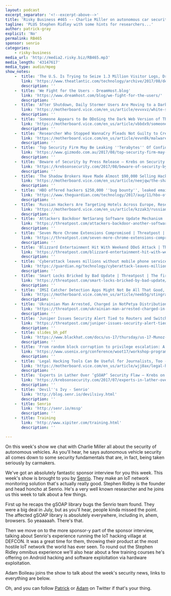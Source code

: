 ```yaml
---
layout: podcast
excerpt_separator: '<!--excerpt-above-->'
title: 'Risky Business #465 -- Charlie Miller on autonomous car security'
tagline: 'PLUS Stephen Ridley with some hints for researchers...'
author: patrick-gray
explicit: 'No'
permalink: RB465
sponsor: senrio
categories:
    - risky-business
media_url: 'http://media2.risky.biz/RB465.mp3'
media_length: '43147617'
media_type: audio/mpeg
show_notes:
    -  title: 'The U.S. Is Trying to Seize 1.3 Million Visitor Logs, DreamHost Says - The Atlantic'
       link: 'https://www.theatlantic.com/technology/archive/2017/08/department-of-justice-dreamhost-trump-visitor-logs-million-ip/536886/'
       description: '' 
    -  title: 'We Fight for the Users - DreamHost.blog'
       link: 'https://www.dreamhost.com/blog/we-fight-for-the-users/'
       description: '' 
    -  title: 'After Shutdown, Daily Stormer Users Are Moving to a Dark Web Version of Site - Motherboard'
       link: 'https://motherboard.vice.com/en_us/article/evvxvz/white-supremacist-website-daily-stormer-goes-offline'
       description: '' 
    -  title: 'Someone Appears to Be DDoSing the Dark Web Version of The Daily Stormer - Motherboard'
       link: 'https://motherboard.vice.com/en_us/article/vbbdx9/someone-appears-to-be-ddosing-the-dark-web-version-of-the-daily-stormer'
       description: '' 
    -  title: 'Researcher Who Stopped WannaCry Pleads Not Guilty to Creating Banking Malware - Motherboard'
       link: 'https://motherboard.vice.com/en_us/article/evvn8k/malwaretech-marcus-hutchins-not-guilty-plea'
       description: '' 
    -  title: 'Top Security Firm May Be Leaking ''Terabytes'' Of Confidential Data From Fortune 100 Companies | Gizmodo Australia'
       link: 'https://www.gizmodo.com.au/2017/08/top-security-firm-may-be-leaking-terabytes-of-confidential-data-from-fortune-100-companies/'
       description: '' 
    -  title: 'Beware of Security by Press Release — Krebs on Security'
       link: 'https://krebsonsecurity.com/2017/08/beware-of-security-by-press-release/'
       description: '' 
    -  title: 'The Shadow Brokers Have Made Almost $90,000 Selling Hacking Tools by Subscription, Researcher Says - Motherboard'
       link: 'https://motherboard.vice.com/en_us/article/neejqw/the-shadow-brokers-have-made-almost-dollar90000-selling-hacking-tools-by-subscription-researcher-says'
       description: '' 
    -  title: 'HBO offered hackers $250,000 ''bug bounty'', leaked email claims | Technology | The Guardian'
       link: 'https://www.theguardian.com/technology/2017/aug/11/hbo-offered-hackers-250000-dollars-bug-bounty-leaked-email-claims'
       description: '' 
    -  title: 'Russian Hackers Are Targeting Hotels Across Europe, Researchers Say - Motherboard'
       link: 'https://motherboard.vice.com/en_us/article/kzzak3/russian-hackers-are-targeting-hotels-across-europe-researchers-say'
       description: '' 
    -  title: 'Attackers Backdoor NetSarang Software Update Mechanism | Threatpost | The first stop for security news'
       link: 'https://threatpost.com/attackers-backdoor-another-software-update-mechanism/127452/'
       description: '' 
    -  title: 'Seven More Chrome Extensions Compromised | Threatpost | The first stop for security news'
       link: 'https://threatpost.com/seven-more-chrome-extensions-compromised/127458/'
       description: '' 
    -  title: 'Blizzard Entertainment Hit With Weekend DDoS Attack | Threatpost | The first stop for security news'
       link: 'https://threatpost.com/blizzard-entertainment-hit-with-weekend-ddos-attack/127440/'
       description: '' 
    -  title: 'Cyberattack leaves millions without mobile phone service in Venezuela — Technology — The Guardian Nigeria Newspaper – Nigeria and World News'
       link: 'https://guardian.ng/technology/cyberattack-leaves-millions-without-mobile-phone-service-in-venezuela/'
       description: '' 
    -  title: 'Smart Locks Bricked by Bad Update | Threatpost | The first stop for security news'
       link: 'https://threatpost.com/smart-locks-bricked-by-bad-update/127427/'
       description: '' 
    -  title: 'IMSI Catcher Detection Apps Might Not Be All That Good, Research Suggests - Motherboard'
       link: 'https://motherboard.vice.com/en_us/article/neeb5g/stingray-detection-apps-might-not-be-all-that-good-research-suggests'
       description: '' 
    -  title: 'Ukrainian Man Arrested, Charged in NotPetya Distribution | Threatpost | The first stop for security news'
       link: 'https://threatpost.com/ukrainian-man-arrested-charged-in-notpetya-distribution/127391/'
       description: '' 
    -  title: 'Juniper Issues Security Alert Tied to Routers and Switches | Threatpost | The first stop for security news'
       link: 'https://threatpost.com/juniper-issues-security-alert-tied-to-routers-and-switches/127373/'
       description: '' 
    -  title: slides_bh_pdf
       link: 'https://www.blackhat.com/docs/us-17/thursday/us-17-Munoz-Friday-The-13th-Json-Attacks.pdf'
       description: '' 
    -  title: 'From random block corruption to privilege escalation: A filesystem attack vector for rowhammer-like attacks | USENIX'
       link: 'https://www.usenix.org/conference/woot17/workshop-program/presentation/kurmus'
       description: '' 
    -  title: 'Legal Hacking Tools Can Be Useful for Journalists, Too - Motherboard'
       link: 'https://motherboard.vice.com/en_us/article/wjj8ax/legal-hacking-tools-can-be-useful-for-journalists-too'
       description: '' 
    -  title: 'Experts in Lather Over ‘gSOAP’ Security Flaw — Krebs on Security'
       link: 'https://krebsonsecurity.com/2017/07/experts-in-lather-over-gsoap-security-flaw/'
       description: '' 
    -  title: 'Devil''s Ivy - Senrio'
       link: 'http://blog.senr.io/devilsivy.html'
       description: '' 
    -  title: Senrio
       link: 'http://senr.io/mssp'
       description: '' 
    -  title: Training
       link: 'http://www.xipiter.com/training.html'
       description: '' 

---
```

On this week's show we chat with Charlie Miller all about the security of autonomous vehicles. As you'll hear, he says autonomous vehicle security all comes down to some security fundamentals that are, in fact, being taken seriously by carmakers.

We've got an absolutely fantastic sponsor interview for you this week. This week's show is brought to you by <a href='http://senr.io'>Senrio</a>. They make an IoT network monitoring solution that's actually really good. Stephen Ridley is the founder and head honcho at Senrio. He's a very well known researcher and he joins us this week to talk about a few things.

First up he recaps the gSOAP library bugs the Senrio team found. They were a big deal in July, but as you'll hear, people kinda missed the point. The affected gSOAP library is absolutely everywhere, including in, ahem, browsers. So yeaaaaah. There's that.

Then we move on to the more sponsor-y part of the sponsor interview, talking about Senrio's experience running the IoT hacking village at DEFCON. It was a great time for them, throwing their product at the most hostile IoT network the world has ever seen. To round out the Stephen Ridley omnibus experience we'll also hear about a few training courses he's offering on Android hacking and software exploitation via hardware exploitation.

Adam Boileau joins the show to talk about the week's security news, links to everything are below.

Oh, and you can follow <a href='https://twitter.com/riskybusiness'>Patrick</a> or <a href='https://twitter.com/metlstorm'>Adam</a> on Twitter if that's your thing.
